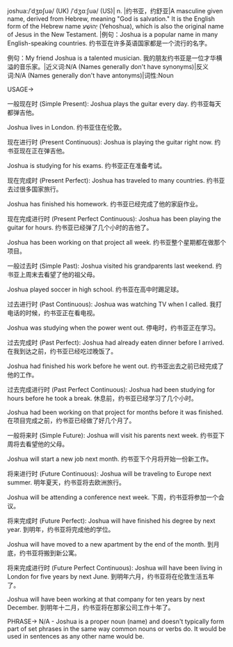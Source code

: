 joshua:/ˈdʒɒʃuə/ (UK) /ˈdʒɑːʃuə/ (US)| n. |约书亚，约舒亚|A masculine given name, derived from Hebrew, meaning "God is salvation."  It is the English form of the Hebrew name יְהוֹשֻׁעַ (Yehoshua), which is also the original name of Jesus in the New Testament. |例句：Joshua is a popular name in many English-speaking countries.  约书亚在许多英语国家都是一个流行的名字。

例句：My friend Joshua is a talented musician. 我的朋友约书亚是一位才华横溢的音乐家。|近义词:N/A (Names generally don't have synonyms)|反义词:N/A (Names generally don't have antonyms)|词性:Noun


USAGE->

一般现在时 (Simple Present):
Joshua plays the guitar every day. 约书亚每天都弹吉他。

Joshua lives in London. 约书亚住在伦敦。


现在进行时 (Present Continuous):
Joshua is playing the guitar right now. 约书亚现在正在弹吉他。

Joshua is studying for his exams. 约书亚正在准备考试。


现在完成时 (Present Perfect):
Joshua has traveled to many countries. 约书亚去过很多国家旅行。

Joshua has finished his homework. 约书亚已经完成了他的家庭作业。


现在完成进行时 (Present Perfect Continuous):
Joshua has been playing the guitar for hours. 约书亚已经弹了几个小时的吉他了。

Joshua has been working on that project all week. 约书亚整个星期都在做那个项目。


一般过去时 (Simple Past):
Joshua visited his grandparents last weekend. 约书亚上周末去看望了他的祖父母。

Joshua played soccer in high school. 约书亚在高中时踢足球。


过去进行时 (Past Continuous):
Joshua was watching TV when I called. 我打电话的时候，约书亚正在看电视。

Joshua was studying when the power went out.  停电时，约书亚正在学习。


过去完成时 (Past Perfect):
Joshua had already eaten dinner before I arrived. 在我到达之前，约书亚已经吃过晚饭了。

Joshua had finished his work before he went out. 约书亚出去之前已经完成了他的工作。


过去完成进行时 (Past Perfect Continuous):
Joshua had been studying for hours before he took a break.  休息前，约书亚已经学习了几个小时。

Joshua had been working on that project for months before it was finished.  在项目完成之前，约书亚已经做了好几个月了。


一般将来时 (Simple Future):
Joshua will visit his parents next week. 约书亚下周将去看望他的父母。

Joshua will start a new job next month. 约书亚下个月将开始一份新工作。


将来进行时 (Future Continuous):
Joshua will be traveling to Europe next summer.  明年夏天，约书亚将去欧洲旅行。

Joshua will be attending a conference next week.  下周，约书亚将参加一个会议。


将来完成时 (Future Perfect):
Joshua will have finished his degree by next year. 到明年，约书亚将完成他的学位。

Joshua will have moved to a new apartment by the end of the month.  到月底，约书亚将搬到新公寓。


将来完成进行时 (Future Perfect Continuous):
Joshua will have been living in London for five years by next June. 到明年六月，约书亚将在伦敦生活五年了。

Joshua will have been working at that company for ten years by next December.  到明年十二月，约书亚将在那家公司工作十年了。



PHRASE->
N/A - Joshua is a proper noun (name) and doesn't typically form part of set phrases in the same way common nouns or verbs do.  It would be used in sentences as any other name would be.
